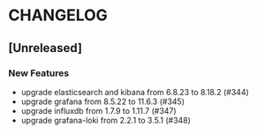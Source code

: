 # CHANGELOG

## [Unreleased]

### New Features

- upgrade elasticsearch and kibana from 6.8.23 to 8.18.2 (#344)
- upgrade grafana from 8.5.22 to 11.6.3 (#345)
- upgrade influxdb from 1.7.9 to 1.11.7 (#347)
- upgrade grafana-loki from 2.2.1 to 3.5.1 (#348)


